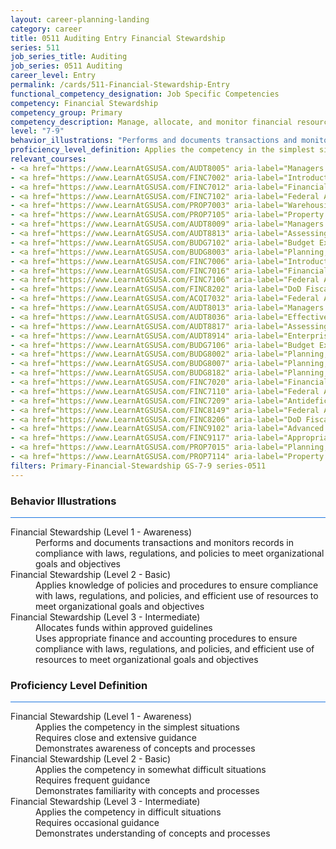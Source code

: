 ```yaml
---
layout: career-planning-landing
category: career
title: 0511 Auditing Entry Financial Stewardship
series: 511
job_series_title: Auditing
job_series: 0511 Auditing
career_level: Entry
permalink: /cards/511-Financial-Stewardship-Entry
functional_competency_designation: Job Specific Competencies
competency: Financial Stewardship
competency_group: Primary
competency_description: Manage, allocate, and monitor financial resources in compliance with laws, regulations, and policies, with sufficient transparency and appropriate internal controls to ensure these resources are efficiently applied to meet organizational goals and objectives, while considering the Federal Government's fiduciary duty to the Nation.
level: "7-9"
behavior_illustrations: "Performs and documents transactions and monitors records in compliance with laws, regulations, and policies to meet organizational goals and objectives ? Applies knowledge of policies and procedures to ensure compliance with laws, regulations, and policies, and efficient use of resources to meet organizational goals and objectives ? Allocates funds within approved guidelines ? Uses appropriate finance and accounting procedures to ensure compliance with laws, regulations, and policies, and efficient use of resources to meet organizational goals and objectives"
proficiency_level_definition: Applies the competency in the simplest situations ? Requires close and extensive guidance ? Demonstrates awareness of concepts and processes ? Applies the competency in somewhat difficult situations ? Requires frequent guidance ? Demonstrates familiarity with concepts and processes  ? Applies the competency in difficult situations ? Requires occasional guidance ? Demonstrates understanding of concepts and processes
relevant_courses: 
- <a href="https://www.LearnAtGSUSA.com/AUDT8005" aria-label="Managers and Auditors Roles in Assessing Internal Controls (AUDT8003), GSU - https://www.LearnAtGSUSA.com/AUDT8005">Managers and Auditors Roles in Assessing Internal Controls (AUDT8003), GSU</a>
- <a href="https://www.LearnAtGSUSA.com/FINC7002" aria-label="Introduction to Financial Management (FINC7000), GSU - https://www.LearnAtGSUSA.com/FINC7002">Introduction to Financial Management (FINC7000), GSU</a>
- <a href="https://www.LearnAtGSUSA.com/FINC7012" aria-label="Financial Management Bootcamp for New Federal Managers (FINC7010), GSU - https://www.LearnAtGSUSA.com/FINC7012">Financial Management Bootcamp for New Federal Managers (FINC7010), GSU</a>
- <a href="https://www.LearnAtGSUSA.com/FINC7102" aria-label="Federal Appropriations Law (FINC7100), GSU - https://www.LearnAtGSUSA.com/FINC7102">Federal Appropriations Law (FINC7100), GSU</a>
- <a href="https://www.LearnAtGSUSA.com/PROP7003" aria-label="Warehousing, Operations and Disposal (PROP7001), GSU - https://www.LearnAtGSUSA.com/PROP7003">Warehousing, Operations and Disposal (PROP7001), GSU</a>
- <a href="https://www.LearnAtGSUSA.com/PROP7105" aria-label="Property Management for Custodial Officers (PROP7103), GSU - https://www.LearnAtGSUSA.com/PROP7105">Property Management for Custodial Officers (PROP7103), GSU</a>
- <a href="https://www.LearnAtGSUSA.com/AUDT8009" aria-label="Managers and Auditors Roles in Assessing Internal Controls (AUDT8003), GSU - https://www.LearnAtGSUSA.com/AUDT8009">Managers and Auditors Roles in Assessing Internal Controls (AUDT8003), GSU</a>
- <a href="https://www.LearnAtGSUSA.com/AUDT8813" aria-label="Assessing Financial Related Activities and Controls (AUDT8811), GSU - https://www.LearnAtGSUSA.com/AUDT8813">Assessing Financial Related Activities and Controls (AUDT8811), GSU</a>
- <a href="https://www.LearnAtGSUSA.com/BUDG7102" aria-label="Budget Execution (BUDG7100), GSU - https://www.LearnAtGSUSA.com/BUDG7102">Budget Execution (BUDG7100), GSU</a>
- <a href="https://www.LearnAtGSUSA.com/BUDG8003" aria-label="Planning, Programming, Budgeting and Execution (PPBE), Army (BUDG8001), GSU - https://www.LearnAtGSUSA.com/BUDG8003">Planning, Programming, Budgeting and Execution (PPBE), Army (BUDG8001), GSU</a>
- <a href="https://www.LearnAtGSUSA.com/FINC7006" aria-label="Introduction to Financial Management (FINC7000), GSU - https://www.LearnAtGSUSA.com/FINC7006">Introduction to Financial Management (FINC7000), GSU</a>
- <a href="https://www.LearnAtGSUSA.com/FINC7016" aria-label="Financial Management Bootcamp for New Federal Managers (FINC7010), GSU - https://www.LearnAtGSUSA.com/FINC7016">Financial Management Bootcamp for New Federal Managers (FINC7010), GSU</a>
- <a href="https://www.LearnAtGSUSA.com/FINC7106" aria-label="Federal Appropriations Law (FINC7100), GSU - https://www.LearnAtGSUSA.com/FINC7106">Federal Appropriations Law (FINC7100), GSU</a>
- <a href="https://www.LearnAtGSUSA.com/FINC8202" aria-label="DoD Fiscal Law Principles (FINC8200), GSU - https://www.LearnAtGSUSA.com/FINC8202">DoD Fiscal Law Principles (FINC8200), GSU</a>
- <a href="https://www.LearnAtGSUSA.com/ACQI7032" aria-label="Federal Appropriations Law for Acquisition Professionals (ACQI7030), GSU - https://www.LearnAtGSUSA.com/ACQI7032">Federal Appropriations Law for Acquisition Professionals (ACQI7030), GSU</a>
- <a href="https://www.LearnAtGSUSA.com/AUDT8013" aria-label="Managers and Auditors Roles in Assessing Internal Controls (AUDT8003), GSU - https://www.LearnAtGSUSA.com/AUDT8013">Managers and Auditors Roles in Assessing Internal Controls (AUDT8003), GSU</a>
- <a href="https://www.LearnAtGSUSA.com/AUDT8036" aria-label="Effective Audit Resolution, Follow-up and Implementation (AUDT8034), GSU - https://www.LearnAtGSUSA.com/AUDT8036">Effective Audit Resolution, Follow-up and Implementation (AUDT8034), GSU</a>
- <a href="https://www.LearnAtGSUSA.com/AUDT8817" aria-label="Assessing Financial Related Activities and Controls (AUDT8811), GSU - https://www.LearnAtGSUSA.com/AUDT8817">Assessing Financial Related Activities and Controls (AUDT8811), GSU</a>
- <a href="https://www.LearnAtGSUSA.com/AUDT8914" aria-label="Enterprise Risk Management&#58; Executive Seminar (AUDT8912), GSU - https://www.LearnAtGSUSA.com/AUDT8914">Enterprise Risk Management&#58; Executive Seminar (AUDT8912), GSU</a>
- <a href="https://www.LearnAtGSUSA.com/BUDG7106" aria-label="Budget Execution (BUDG7100), GSU - https://www.LearnAtGSUSA.com/BUDG7106">Budget Execution (BUDG7100), GSU</a>
- <a href="https://www.LearnAtGSUSA.com/BUDG8002" aria-label="Planning, Programming, Budgeting and Execution (PPBE) (BUDG8000), GSU - https://www.LearnAtGSUSA.com/BUDG8002">Planning, Programming, Budgeting and Execution (PPBE) (BUDG8000), GSU</a>
- <a href="https://www.LearnAtGSUSA.com/BUDG8007" aria-label="Planning, Programming, Budgeting and Execution (PPBE), Army (BUDG8001), GSU - https://www.LearnAtGSUSA.com/BUDG8007">Planning, Programming, Budgeting and Execution (PPBE), Army (BUDG8001), GSU</a>
- <a href="https://www.LearnAtGSUSA.com/BUDG8182" aria-label="Planning, Budgeting and Performance Measurement (BUDG8180), GSU - https://www.LearnAtGSUSA.com/BUDG8182">Planning, Budgeting and Performance Measurement (BUDG8180), GSU</a>
- <a href="https://www.LearnAtGSUSA.com/FINC7020" aria-label="Financial Management Bootcamp for New Federal Managers (FINC7010), GSU - https://www.LearnAtGSUSA.com/FINC7020">Financial Management Bootcamp for New Federal Managers (FINC7010), GSU</a>
- <a href="https://www.LearnAtGSUSA.com/FINC7110" aria-label="Federal Appropriations Law (FINC7100), GSU - https://www.LearnAtGSUSA.com/FINC7110">Federal Appropriations Law (FINC7100), GSU</a>
- <a href="https://www.LearnAtGSUSA.com/FINC7209" aria-label="Antideficiency Act (FINC7207), GSU - https://www.LearnAtGSUSA.com/FINC7209">Antideficiency Act (FINC7207), GSU</a>
- <a href="https://www.LearnAtGSUSA.com/FINC8149" aria-label="Federal Appropriations Law Refresher and Update (FINC8147), GSU - https://www.LearnAtGSUSA.com/FINC8149">Federal Appropriations Law Refresher and Update (FINC8147), GSU</a>
- <a href="https://www.LearnAtGSUSA.com/FINC8206" aria-label="DoD Fiscal Law Principles (FINC8200), GSU - https://www.LearnAtGSUSA.com/FINC8206">DoD Fiscal Law Principles (FINC8200), GSU</a>
- <a href="https://www.LearnAtGSUSA.com/FINC9102" aria-label="Advanced Appropriations Law (FINC9100), GSU - https://www.LearnAtGSUSA.com/FINC9102">Advanced Appropriations Law (FINC9100), GSU</a>
- <a href="https://www.LearnAtGSUSA.com/FINC9117" aria-label="Appropriations Law for Reimbursements, Revolving Funds and User Fees (FINC9115), GSU - https://www.LearnAtGSUSA.com/FINC9117">Appropriations Law for Reimbursements, Revolving Funds and User Fees (FINC9115), GSU</a>
- <a href="https://www.LearnAtGSUSA.com/PROP7015" aria-label="Planning, Managing and Controlling a Personal Property Inventory (PROP7013), GSU - https://www.LearnAtGSUSA.com/PROP7015">Planning, Managing and Controlling a Personal Property Inventory (PROP7013), GSU</a>
- <a href="https://www.LearnAtGSUSA.com/PROP7114" aria-label="Property Accountability&#58; The Life Cycle (PROP7112), GSU - https://www.LearnAtGSUSA.com/PROP7114">Property Accountability&#58; The Life Cycle (PROP7112), GSU</a>
filters: Primary-Financial-Stewardship GS-7-9 series-0511
---
```


<div class="desktop:grid-col-6 margin-y-3">
  <div class="border-top-2 bg-white padding-3 shadow-5 height-full members-hover border-1px button-border border-top-blue radius-lg card-text-color">
    <h3>Behavior Illustrations</h3>
    <hr style="background-color: #1b74e0 !important;"/>
    <dl class="text-base card-content-color"><dt>Financial Stewardship (Level 1 - Awareness)</dt><dd>Performs and documents transactions and monitors records in compliance with laws, regulations, and policies to meet organizational goals and objectives</dd><dt>Financial Stewardship (Level 2 - Basic)</dt><dd>Applies knowledge of policies and procedures to ensure compliance with laws, regulations, and policies, and efficient use of resources to meet organizational goals and objectives</dd><dt>Financial Stewardship (Level 3 - Intermediate)</dt><dd>Allocates funds within approved guidelines </dd><dd> Uses appropriate finance and accounting procedures to ensure compliance with laws, regulations, and policies, and efficient use of resources to meet organizational goals and objectives</dd></dl>
  </div>
</div>
<div class="desktop:grid-col-6 margin-y-3">
  <div class="border-top-2 bg-white padding-3 shadow-5 height-full members-hover border-1px button-border border-top-blue radius-lg card-text-color">
    <h3>Proficiency Level Definition</h3>
     <hr style="background-color: #1b74e0 !important;"/>
    <dl class="text-base card-content-color"><dt>Financial Stewardship (Level 1 - Awareness)</dt><dd>Applies the competency in the simplest situations </dd><dd> Requires close and extensive guidance </dd><dd> Demonstrates awareness of concepts and processes</dd><dt>Financial Stewardship (Level 2 - Basic)</dt><dd>Applies the competency in somewhat difficult situations </dd><dd> Requires frequent guidance </dd><dd> Demonstrates familiarity with concepts and processes </dd><dt>Financial Stewardship (Level 3 - Intermediate)</dt><dd>Applies the competency in difficult situations </dd><dd> Requires occasional guidance </dd><dd> Demonstrates understanding of concepts and processes</dd></dl>
  </div>
</div>